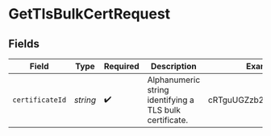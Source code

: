 # GetTlsBulkCertRequest


## Fields

| Field                                                   | Type                                                    | Required                                                | Description                                             | Example                                                 |
| ------------------------------------------------------- | ------------------------------------------------------- | ------------------------------------------------------- | ------------------------------------------------------- | ------------------------------------------------------- |
| `certificateId`                                         | *string*                                                | :heavy_check_mark:                                      | Alphanumeric string identifying a TLS bulk certificate. | cRTguUGZzb2W9Euo4moOr                                   |